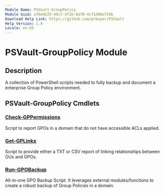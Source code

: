 ```yaml
---
Module Name: PSVault-GroupPolicy
Module Guid: a76e9225-49c7-4f1b-8a70-4cf1d86ef29b
Download Help Link: https://github.com/prboyer/PSVault
Help Version: 1.4
Locale: en-US
---
```

# PSVault-GroupPolicy Module
## Description
A collection of PowerShell scripts needed to fully backup and document a enterprise Group Policy environment.
## PSVault-GroupPolicy Cmdlets
### [Check-GPPermissions](Docs/Check-GPPermissions.md)
Script to report GPOs in a domain that do not have accessible ACLs applied.
### [Get-GPLinks](Docs/Get-GPLinks.md)
Script to provide either a TXT or CSV report of linking relationships between OUs and GPOs.
### [Run-GPOBackup](Docs/Run-GPOBackup.md)
All-in-one GPO Backup Script.
It leverages external modules/functions to create a robust backup of Group Policies in a domain.
